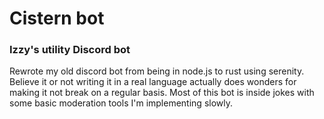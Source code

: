 # Cistern bot
### Izzy's utility Discord bot

Rewrote my old discord bot from being in node.js to rust using serenity. Believe it or not writing it in a real language actually does wonders for making it not break on a regular basis. Most of this bot is inside jokes with some basic moderation tools I'm implementing slowly.
